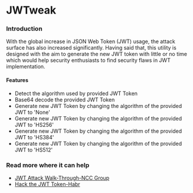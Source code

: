 # JWTweak

### Introduction
With the global increase in JSON Web Token (JWT) usage, the attack surface has also increased significantly. Having said that, this utility is designed with the aim to generate the new JWT token with little or no time which would help security enthusiasts to find security flaws in JWT implementation. 

#### Features
- Detect the algorithm used by provided JWT Token 
- Base64 decode the provided JWT Token 
- Generate new JWT Token by changing the algorithm of the provided JWT to 'None' 
- Generate new JWT Token by changing the algorithm of the provided JWT to 'HS256' 
- Generate new JWT Token by changing the algorithm of the provided JWT to 'HS384' 
- Generate new JWT Token by changing the algorithm of the provided JWT to 'HS512'                     

### Read more where it can help
- [JWT Attack Walk-Through-NCC Group](https://www.nccgroup.trust/uk/about-us/newsroom-and-events/blogs/2019/january/jwt-attack-walk-through/)
- [Hack the JWT Token-Habr](https://habr.com/en/post/450054/)
